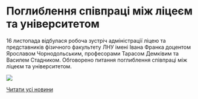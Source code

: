 # Поглиблення співпраці між ліцеєм та університетом

16 листопада відбулася робоча зустріч адміністрації ліцею та представників фізичного факультету ЛНУ імені Івана Франка доцентом Ярославом Чорнодольським, професорами Тарасом Демківим та Василем Стадником. Обговорено питання поглиблення співпраці між ліцеєм та університетом.


![](/images/blog/поглиблення-співпраці-між-ліцеєм-та-університетом/фото-ліцейplusунівер.jpg)


[Читати усі новини](/news)


